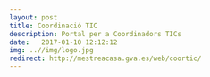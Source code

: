 ```yaml
---
layout: post
title: Coordinació TIC
description: Portal per a Coordinadors TICs
date:   2017-01-10 12:12:12
img: ..//img/logo.jpg
redirect: http://mestreacasa.gva.es/web/coortic/
---
```

